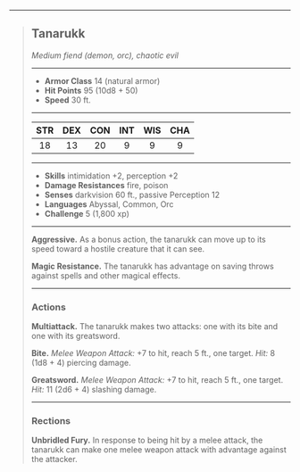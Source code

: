 ***
> ## Tanarukk
> *Medium fiend (demon, orc), chaotic evil*
> 
> ***
> 
> - **Armor Class** 14 (natural armor)
> - **Hit Points** 95 (10d8 + 50)
> - **Speed** 30 ft.
> 
> ***
> 
> |STR|DEX|CON|INT|WIS|CHA|
> |:---:|:---:|:---:|:---:|:---:|:---:|
> |18|13|20|9|9|9|
> 
> ***
> 
> - **Skills** intimidation +2, perception +2
> - **Damage Resistances** fire, poison
> - **Senses** darkvision 60 ft., passive Perception 12
> - **Languages** Abyssal, Common, Orc
> - **Challenge** 5 (1,800 xp)
> 
> ***
> 
> **Aggressive.** As a bonus action, the tanarukk can move up to its speed toward a hostile creature that it can see.
> 
> **Magic Resistance.** The tanarukk has advantage on saving throws against spells and other magical effects.
> 
> ***
> 
> ### Actions
> **Multiattack.** The tanarukk makes two attacks: one with its bite and one with its greatsword.
> 
> **Bite.** *Melee Weapon Attack:* +7 to hit, reach 5 ft., one target. *Hit:* 8 (1d8 + 4) piercing damage.
> 
> **Greatsword.** *Melee Weapon Attack:* +7 to hit, reach 5 ft., one target. *Hit:* 11 (2d6 + 4) slashing damage.
> 
> ***
> 
> ### Rections
> **Unbridled Fury.** In response to being hit by a melee attack, the tanarukk can make one melee weapon attack with advantage against the attacker.